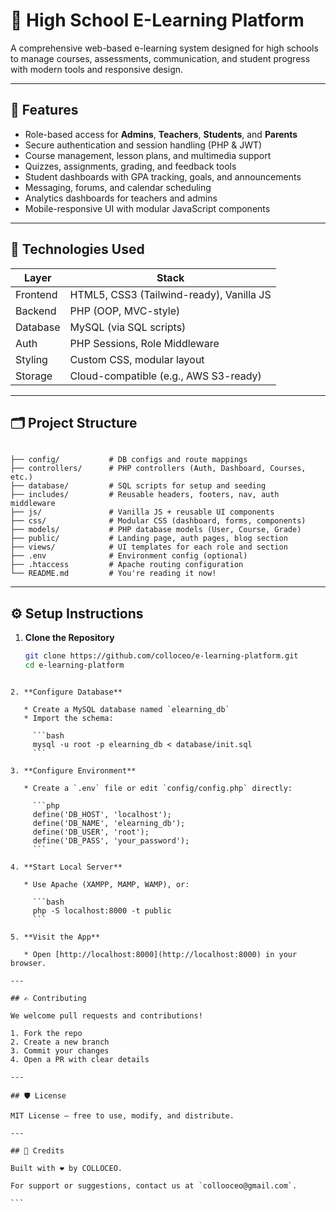 
# 🏫 High School E-Learning Platform

A comprehensive web-based e-learning system designed for high schools to manage courses, assessments, communication, and student progress with modern tools and responsive design.

---

## 📌 Features

- Role-based access for **Admins**, **Teachers**, **Students**, and **Parents**
- Secure authentication and session handling (PHP & JWT)
- Course management, lesson plans, and multimedia support
- Quizzes, assignments, grading, and feedback tools
- Student dashboards with GPA tracking, goals, and announcements
- Messaging, forums, and calendar scheduling
- Analytics dashboards for teachers and admins
- Mobile-responsive UI with modular JavaScript components

---

## 🚀 Technologies Used

| Layer         | Stack                         |
|--------------|-------------------------------|
| Frontend     | HTML5, CSS3 (Tailwind-ready), Vanilla JS |
| Backend      | PHP (OOP, MVC-style)          |
| Database     | MySQL (via SQL scripts)       |
| Auth         | PHP Sessions, Role Middleware |
| Styling      | Custom CSS, modular layout    |
| Storage      | Cloud-compatible (e.g., AWS S3-ready) |

---

## 🗂️ Project Structure

```

├── config/           # DB configs and route mappings
├── controllers/      # PHP controllers (Auth, Dashboard, Courses, etc.)
├── database/         # SQL scripts for setup and seeding
├── includes/         # Reusable headers, footers, nav, auth middleware
├── js/               # Vanilla JS + reusable UI components
├── css/              # Modular CSS (dashboard, forms, components)
├── models/           # PHP database models (User, Course, Grade)
├── public/           # Landing page, auth pages, blog section
├── views/            # UI templates for each role and section
├── .env              # Environment config (optional)
├── .htaccess         # Apache routing configuration
└── README.md         # You're reading it now!

````

---

## ⚙️ Setup Instructions

1. **Clone the Repository**
   ```bash
   git clone https://github.com/colloceo/e-learning-platform.git
   cd e-learning-platform
````

2. **Configure Database**

   * Create a MySQL database named `elearning_db`
   * Import the schema:

     ```bash
     mysql -u root -p elearning_db < database/init.sql
     ```

3. **Configure Environment**

   * Create a `.env` file or edit `config/config.php` directly:

     ```php
     define('DB_HOST', 'localhost');
     define('DB_NAME', 'elearning_db');
     define('DB_USER', 'root');
     define('DB_PASS', 'your_password');
     ```

4. **Start Local Server**

   * Use Apache (XAMPP, MAMP, WAMP), or:

     ```bash
     php -S localhost:8000 -t public
     ```

5. **Visit the App**

   * Open [http://localhost:8000](http://localhost:8000) in your browser.

---

## ✍️ Contributing

We welcome pull requests and contributions!

1. Fork the repo
2. Create a new branch
3. Commit your changes
4. Open a PR with clear details

---

## 🛡️ License

MIT License — free to use, modify, and distribute.

---

## 📣 Credits

Built with ❤️ by COLLOCEO.

For support or suggestions, contact us at `collooceo@gmail.com`.

```


